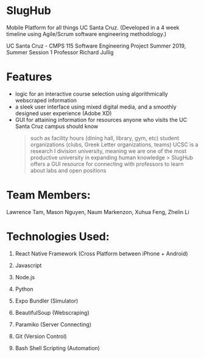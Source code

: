 # SlugHub
Mobile Platform for all things UC Santa Cruz.
(Developed in a 4 week timeline using Agile/Scrum software engineering methodology.)

UC Santa Cruz - CMPS 115 Software Engineering Project
Summer 2019, Summer Session 1
Professor Richard Jullig

# Features
- logic for an interactive course selection using algorithmically webscraped information
- a sleek user interface using mixed digital media, and a smoothly designed user experience (Adobe XD)
- GUI for attaining information for resources anyone who visits the UC Santa Cruz campus should know
    > such as facility hours (dining hall, library, gym, etc)
    > student organizations (clubs, Greek Letter organizations, teams)
    > UCSC is a research I division university, meaning we are one of the most productive university in expanding human knowledge
        > SlugHub offers a GUI resource for connecting with professors to learn about labs and open positions


# Team Members:
Lawrence Tam, Mason Nguyen, Naum Markenzon, Xuhua Feng, Zhelin Li

# Technologies Used:
1. React Native Framework (Cross Platform between iPhone + Android)

2. Javascript

3. Node.js

4. Python

5. Expo Bundler (Simulator)

6. BeautifulSoup (Webscraping)

7. Paramiko (Server Connecting)

8. Git (Version Control)

9. Bash Shell Scripting (Automation)
